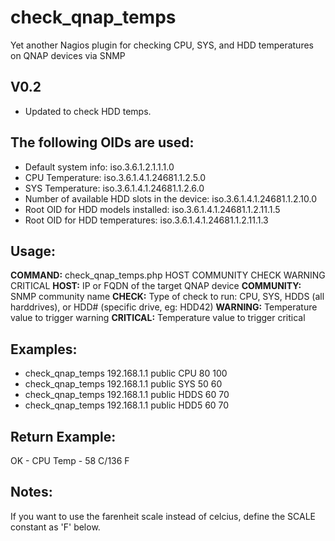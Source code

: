 # check_qnap_temps
Yet another Nagios plugin for checking CPU, SYS, and HDD temperatures on QNAP devices via SNMP 

## V0.2
* Updated to check HDD temps.

## The following OIDs are used:
* Default system info: iso.3.6.1.2.1.1.1.0
* CPU Temperature: iso.3.6.1.4.1.24681.1.2.5.0
* SYS Temperature: iso.3.6.1.4.1.24681.1.2.6.0
* Number of available HDD slots in the device: iso.3.6.1.4.1.24681.1.2.10.0
* Root OID for HDD models installed: iso.3.6.1.4.1.24681.1.2.11.1.5
* Root OID for HDD temperatures: iso.3.6.1.4.1.24681.1.2.11.1.3

## Usage:
**COMMAND:** check_qnap_temps.php HOST COMMUNITY CHECK WARNING CRITICAL
**HOST:** IP or FQDN of the target QNAP device
**COMMUNITY:** SNMP community name
**CHECK:** Type of check to run: CPU, SYS, HDDS (all harddrives), or HDD# (specific drive, eg: HDD42)
**WARNING:** Temperature value to trigger warning
**CRITICAL:** Temperature value to trigger critical

## Examples:
* check_qnap_temps 192.168.1.1 public CPU 80 100
* check_qnap_temps 192.168.1.1 public SYS 50 60
* check_qnap_temps 192.168.1.1 public HDDS 60 70
* check_qnap_temps 192.168.1.1 public HDD5 60 70

## Return Example:
OK - CPU Temp - 58 C/136 F

## Notes:
If you want to use the farenheit scale instead of celcius, define the SCALE constant as 'F' below.
